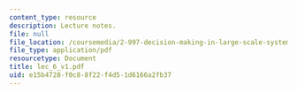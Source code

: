 ```yaml
---
content_type: resource
description: Lecture notes.
file: null
file_location: /coursemedia/2-997-decision-making-in-large-scale-systems-spring-2004/e15b4728f0c88f22f4d51d6166a2fb37_lec_6_v1.pdf
file_type: application/pdf
resourcetype: Document
title: lec_6_v1.pdf
uid: e15b4728-f0c8-8f22-f4d5-1d6166a2fb37
---
```

